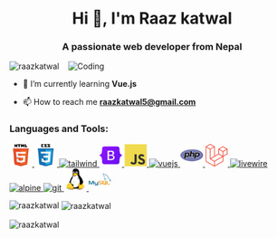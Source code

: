 <h1 align="center">Hi 👋, I'm Raaz katwal</h1>
<h3 align="center">A passionate web developer from Nepal</h3>
<img align="right" alt="Coding" width="400"
    src="https://cdn.dribbble.com/users/1292677/screenshots/6139167/avento_still_2x.gif?compress=1&resize=400x300">

<p align="left"> <img src="https://komarev.com/ghpvc/?username=raazkatwal&label=Profile%20views&color=0e75b6&style=flat"
        alt="raazkatwal" /> </p>

- 🌱 I’m currently learning **Vue.js**

- 📫 How to reach me **raazkatwal5@gmail.com**

<p align="left">
</p>

<h3 align="left">Languages and Tools:</h3>
<p align="left">
<a href="https://www.w3.org/html/" target="_blank" rel="noreferrer"> 
        <img src="https://raw.githubusercontent.com/devicons/devicon/master/icons/html5/html5-original-wordmark.svg" 
             alt="html5" width="40" height="40" />
    </a>
    <a href="https://www.w3schools.com/css/" target="_blank" rel="noreferrer"> 
        <img src="https://raw.githubusercontent.com/devicons/devicon/master/icons/css3/css3-original-wordmark.svg" 
             alt="css3" width="40" height="40" />
    </a>   
    <a href="https://getbootstrap.com" target="_blank" rel="noreferrer"> 
        <img src="https://cdn.jsdelivr.net/gh/devicons/devicon@latest/icons/tailwindcss/tailwindcss-original.svg" 
             alt="tailwind" width="40" height="40" />
    </a>  
    <a href="https://tailwindcss.com/" target="_blank" rel="noreferrer"> 
        <img src="https://raw.githubusercontent.com/devicons/devicon/master/icons/bootstrap/bootstrap-original.svg" 
             alt="bootstrap" width="40" height="40" />
    </a>
    <a href="https://developer.mozilla.org/en-US/docs/Web/JavaScript" target="_blank" rel="noreferrer"> 
        <img src="https://raw.githubusercontent.com/devicons/devicon/master/icons/javascript/javascript-original.svg" 
             alt="javascript" width="40" height="40" />
    </a>
    <a href="https://vuejs.org/" target="_blank" rel="noreferrer"> 
        <img src="https://cdn.jsdelivr.net/gh/devicons/devicon@latest/icons/vuejs/vuejs-original.svg" 
             alt="vuejs" width="40" height="40" />
    </a>
    <a href="https://www.php.net" target="_blank" rel="noreferrer"> 
        <img src="https://raw.githubusercontent.com/devicons/devicon/master/icons/php/php-original.svg" 
             alt="php" width="40" height="40" />
    </a>
    <a href="https://laravel.com/" target="_blank" rel="noreferrer"> 
        <img src="https://raw.githubusercontent.com/devicons/devicon/master/icons/laravel/laravel-original.svg" 
             alt="laravel" width="40" height="40" />
    </a>
    <a href="https://livewire.laravel.com/" target="_blank" rel="noreferrer"> 
        <img src="https://cdn.jsdelivr.net/gh/devicons/devicon@latest/icons/livewire/livewire-original-wordmark.svg" 
             alt="livewire" width="40" height="40" />
    </a>
    <a href="https://alpinejs.dev/" target="_blank" rel="noreferrer"> 
        <img src="https://cdn.jsdelivr.net/gh/devicons/devicon@latest/icons/alpinejs/alpinejs-original.svg" 
             alt="alpine" width="40" height="40" />
    </a>
    <a href="https://git-scm.com/" target="_blank" rel="noreferrer"> 
        <img src="https://www.vectorlogo.zone/logos/git-scm/git-scm-icon.svg" 
             alt="git" width="40" height="40" />
    </a> 
    <a href="https://www.linux.org/" target="_blank" rel="noreferrer"> 
        <img src="https://raw.githubusercontent.com/devicons/devicon/master/icons/linux/linux-original.svg" 
             alt="linux" width="40" height="40" />
    </a> 
    <a href="https://www.mysql.com/" target="_blank" rel="noreferrer"> 
        <img src="https://raw.githubusercontent.com/devicons/devicon/master/icons/mysql/mysql-original-wordmark.svg" 
             alt="mysql" width="40" height="40" />
    </a> 
</p>

<p><img align="left" 
         src="https://github-readme-stats.vercel.app/api/top-langs?username=raazkatwal&show_icons=true&locale=en&layout=compact" 
         alt="raazkatwal" />
</p>

<p>&nbsp;<img align="center" 
              src="https://github-readme-stats.vercel.app/api?username=raazkatwal&show_icons=true&locale=en" 
              alt="raazkatwal" />
</p>

<p><img align="center" 
         src="https://github-readme-streak-stats.herokuapp.com/?user=raazkatwal&" 
         alt="raazkatwal" />
</p>


